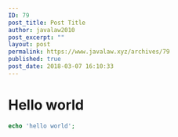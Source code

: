 ```yaml
---
ID: 79
post_title: Post Title
author: javalaw2010
post_excerpt: ""
layout: post
permalink: https://www.javalaw.xyz/archives/79
published: true
post_date: 2018-03-07 16:10:33
---
```

# Hello world
```php
echo 'hello world';
```
<!--stackedit_data:
eyJoaXN0b3J5IjpbLTEyOTA0MTY1MDJdfQ==
-->
